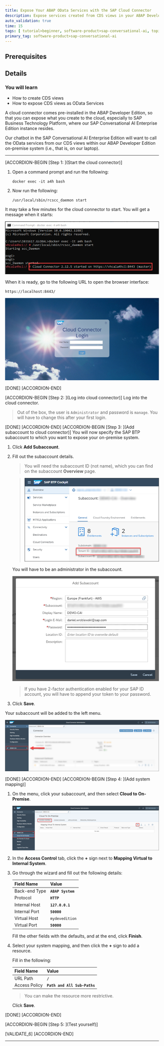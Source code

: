 ```yaml
---
title: Expose Your ABAP OData Services with the SAP Cloud Connector
description: Expose services created from CDS views in your ABAP Developer Edition so that your SAP Conversational AI Enterprise Edition can call them.
auto_validation: true
time: 15
tags: [ tutorial>beginner, software-product>sap-conversational-ai, topic>artificial-intelligence, topic>machine-learning, software-product>sap-business-technology-platform, programming-tool>abap-development]
primary_tag: software-product>sap-conversational-ai
---
```


## Prerequisites

## Details
### You will learn
- How to create CDS views
- How to expose CDS views as OData Services

A cloud connector comes pre-installed in the ABAP Developer Edition, so that you can expose what you create to the cloud, especially to SAP Business Technology Platform, where our SAP Conversational AI Enterprise Edition instance resides.

Our chatbot in the SAP Conversational AI Enterprise Edition will want to call the OData services from our CDS views within our ABAP Developer Edition on-premise system (i.e., that is, on our laptop).   

---

[ACCORDION-BEGIN [Step 1: ](Start the cloud connector)]

1. Open a command prompt and run the following:

    ```Shell
    docker exec -it a4h bash
    ```

2. Now run the following:

    ```Shell
    /usr/local/sbin/rcscc_daemon start
    ```

It may take a few minutes for the cloud connector to start. You will get a message when it starts:

![Cloud connector started](cc-started.png)

When it is ready, go to the following URL to open the browser interface:

```
https://localhost:8443/
```

![Cloud connector login screen](cc-login.png)


[DONE]
[ACCORDION-END]

[ACCORDION-BEGIN [Step 2: ](Log into cloud connector)]
Log into the cloud connector.

>Out of the box, the user is `Administrator` and password is `manage`. You will have to change this after your first login.

[DONE]
[ACCORDION-END]
[ACCORDION-BEGIN [Step 3: ](Add subaccount to cloud connector)]
You will now specify the SAP BTP subaccount to which you want to expose your on-premise system.

1. Click **Add Subaccount**.

2. Fill out the subaccount details.

    >You will need the subaccount ID (not name), which you can find on the subaccount **Overview** page.

    >    ![Subaccount ID](subaccount-id.png)

    You will have to be an administrator in the subaccount.

    ![Add subaccount](cc-add-subaccount.png)

    >If you have 2-factor authentication enabled for your SAP ID account, you will have to append your token to your password.

3. Click **Save**.

Your subaccount will be added to the left menu.

![Subaccount in menu](cc-subaccount-in-menu.png)



[DONE]
[ACCORDION-END]
[ACCORDION-BEGIN [Step 4: ](Add system mapping)]
1. On the menu, click your subaccount, and then select **Cloud to On-Premise**.

    ![Access control](access.png)

2. In the **Access Control** tab, click the **+** sign next to **Mapping Virtual to Internal System**.

2. Go through the wizard and fill out the following details:

    |  Field Name     | Value
    |  :------------- | :-------------
    |  Back-end Type           | **`ABAP System`**
    |  Protocol           | **`HTTP`**
    |  Internal Host    | **`127.0.0.1`**
    |  Internal Port          | **`50000`**
    |  Virtual Host    |  `mydevedition`
    |  Virtual Port | **`50000`**

    Fill the other fields with the defaults, and at the end, click **Finish**.

3. Select your system mapping, and then click the **+** sign to add a resource.

    Fill in the following:

    |  Field Name     | Value
    |  :------------- | :-------------
    |  URL Path           | **`/`**
    |  Access Policy           | **`Path and All Sub-Paths`**

    >You can make the resource more restrictive.

    Click **Save**.

[DONE]
[ACCORDION-END]

[ACCORDION-BEGIN [Step 5: ](Test yourself)]

[VALIDATE_6]
[ACCORDION-END]



---
